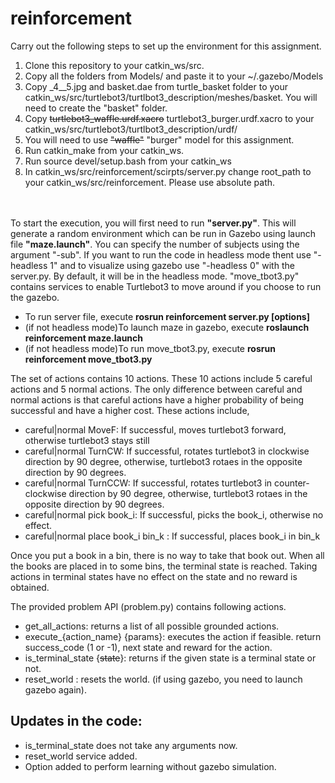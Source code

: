 # reinforcement
Carry out the following steps to set up the environment for this assignment.
<ol>
	<li>Clone this repository to your catkin_ws/src.</li>
	<li>Copy all the folders from Models/ and paste it to your ~/.gazebo/Models </li>
	<li>Copy _4__5.jpg and basket.dae from turtle_basket folder to your catkin_ws/src/turtlebot3/turtlbot3_description/meshes/basket. You will need to create the "basket" folder.</li>
	<li> Copy <strike>turtlebot3_waffle.urdf.xacro</strike> turtlebot3_burger.urdf.xacro to your catkin_ws/src/turtlebot3/turtlbot3_description/urdf/ </li>
	<li> You will need to use <strike>"waffle"</strike> "burger" model for this assignment.</li>
	<li>Run catkin_make from your catkin_ws. </li>
	<li>Run source devel/setup.bash from your catkin_ws</li>
	<li>In catkin_ws/src/reinforcement/scirpts/server.py change root_path to your catkin_ws/src/reinforcement. Please use absolute path.</li>
</ol>
<br>
<br>
To start the execution, you will first need to run <b>"server.py"</b>. This will generate a random environment which can be run in Gazebo using launch file <b>"maze.launch"</b>. You can specify the number of subjects using the  argument "-sub". If you want to run the code in headless mode thent use "-headless 1" and to visualize using gazebo use "-headless 0" with the server.py. By default, it will be in the headless mode. "move_tbot3.py" contains services to enable Turtlebot3 to move around if you choose to run the gazebo.
<br>
<ul>
<li>To run server file, execute <b>rosrun reinforcement server.py [options]</b>
	<li>(if not headless mode)To launch maze in gazebo, execute <b>roslaunch reinforcement maze.launch</b></li>
	<li>(if not headless mode)To run move_tbot3.py, execute <b>rosrun reinforcement move_tbot3.py</b></li>
</ul>

The set of actions contains 10 actions. These 10 actions include 5 careful actions and 5 normal actions. The only difference between careful and normal actions is that careful actions have a higher probability of being successful and have a higher cost. These actions include,
<ul>
  <li>careful|normal MoveF: If successful, moves turtlebot3 forward, otherwise turtlebot3 stays still </li>
  <li>careful|normal TurnCW: If successful, rotates turtlebot3 in clockwise direction by 90 degree, otherwise, turtlebot3 rotaes in the opposite direction by 90 degrees. </li>
  <li>careful|normal TurnCCW: If successful, rotates turtlebot3 in counter-clockwise direction by 90 degree, otherwise, turtlebot3 rotaes in the opposite direction by 90 degrees. </li>
  <li>careful|normal pick book_i: If successful, picks the book_i, otherwise no effect. </li>
  <li>careful|normal place book_i bin_k : If successful, places book_i in bin_k </li>
</ul>

Once you put a book in a bin, there is no way to take that book out. When all the books are placed in to some bins, the terminal state is reached. Taking actions in terminal states have no effect on the state and no reward is obtained.

The provided problem API (problem.py) contains following actions.
<ul>
  <li>get_all_actions: returns a list of all possible grounded actions. </li>
  <li>execute_{action_name} {params}: executes the action if feasible. return success_code (1 or -1), next state and reward for the action. </li>
	<li>is_terminal_state {<strike>state</strike>}: returns if the given state is a terminal state or not. </li>
	<li>reset_world : resets the world. (if using gazebo, you need to launch gazebo again). </li>
    </ul>    

<h2>Updates in the code:</h2>
<ul>
	<li>is_terminal_state does not take any arguments now.</li>
	<li>reset_world service added.</li>
	<li>Option added to perform learning without gazebo simulation.</li>
</ul>
